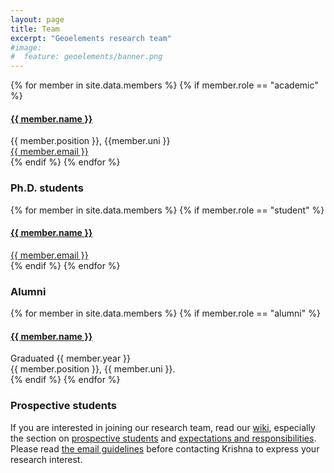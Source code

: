 ```yaml
---
layout: page
title: Team
excerpt: "Geoelements research team"
#image:
#  feature: geoelements/banner.png
---
```


<!-- Team filled from _data/members.yaml-->
   <div class="team">
    {% for member in site.data.members %}
      {% if member.role == "academic" %}
       <div class="user"> <a href="{{member.url}}">
         <div class="userimg" style="background-image:url('{{ site.baseurl }}/images/geoelements/team/{{ member.image }}')">
         </div> </a>
         <h4><a href="{{member.url}}">{{ member.name }}</a></h4>	
         {{ member.position }}, {{member.uni }}<br/>
	       <a href="mailto:{{ member.email }}">{{ member.email }}</a>
       </div>
      {% endif %}
    {% endfor %}
   </div>
<!-- End team -->



<!-- Team filled from _data/members.yaml
   <div class="team">
    {% for member in site.data.members %}
      {% if member.role == "researcher" %}
       <div class="user">
         <div class="userimg" style="background-image:url('{{ site.baseurl }}/images/geoelements/team/{{ member.image }}')">
         </div>
         <h4>{{ member.name }}</h4>	
         {{ member.position }}, {{member.uni }}<br/>
	 <a href="mailto:{{ member.email }}">{{ member.email }}</a>
       </div>
      {% endif %}
    {% endfor %}
   </div>
<!-- End team -->

### Ph.D. students

<!-- Team filled from _data/members.yaml-->
   <div class="team">
    {% for member in site.data.members %}
      {% if member.role == "student" %}
       <div class="user">
         <a href="{{member.url}}"><div class="userimg" style="background-image:url('{{ site.baseurl }}/images/geoelements/team/{{ member.image }}')">
         </div></a>
         <h4><a href="{{member.url}}">{{ member.name }}</a></h4>
         <a href="mailto:{{ member.email }}">{{ member.email }}</a>
       </div>
      {% endif %}
    {% endfor %}
   </div>
<!-- End team -->

### Alumni

<!-- Team filled from _data/members.yaml-->
   <div class="team">
    {% for member in site.data.members %}
      {% if member.role == "alumni" %}
       <div class="user"><a href="{{member.url}}">
         <div class="userimg" style="background-image:url('{{ site.baseurl }}/images/geoelements/team/{{ member.image }}')">
         </div> </a>
         <h4><a href="{{member.url}}">{{ member.name }}</a></h4>
          Graduated {{ member.year }} <br/>{{ member.position }}, {{ member.uni }}.
       </div>
      {% endif %}
    {% endfor %}
   </div>
<!-- End team -->

### Prospective students
If you are interested in joining our research team, read our [wiki](https://geoelements.org/wiki/), especially the section on 
[prospective students](https://www.geoelements.org/wiki/#/prospective-students) and [expectations and responsibilities](https://www.geoelements.org/wiki/#/expectations). Please read [the email guidelines](https://www.geoelements.org/wiki/#/prospective-students?id=i-want-to-get-on-krishna39s-radar-before-i-submit-my-application-how-do-i-do-that) before contacting Krishna to express your research interest. 